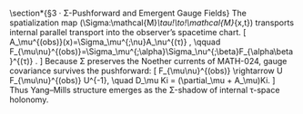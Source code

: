 \section*{§3 · Σ-Pushforward and Emergent Gauge Fields}
The spatialization map \(\Sigma:\mathcal{M}_\tau\!\to\!\mathcal{M}_{x,t}\) transports internal parallel transport into the observer’s spacetime chart.
\[
A_\mu^{(obs)}(x)=\Sigma_\mu^{\;\nu}A_\nu^{(τ)} ,
\qquad 
F_{\mu\nu}^{(obs)}=\Sigma_\mu^{\;\alpha}\Sigma_\nu^{\;\beta}F_{\alpha\beta}^{(τ)} .
\]
Because Σ preserves the Noether currents of MATH-024, gauge covariance survives the pushforward:
\[
F_{\mu\nu}^{(obs)} \rightarrow U F_{\mu\nu}^{(obs)} U^{-1},
\quad
D_\mu Ki = (\partial_\mu + A_\mu)Ki.
\]
Thus Yang–Mills structure emerges as the Σ-shadow of internal τ-space holonomy.